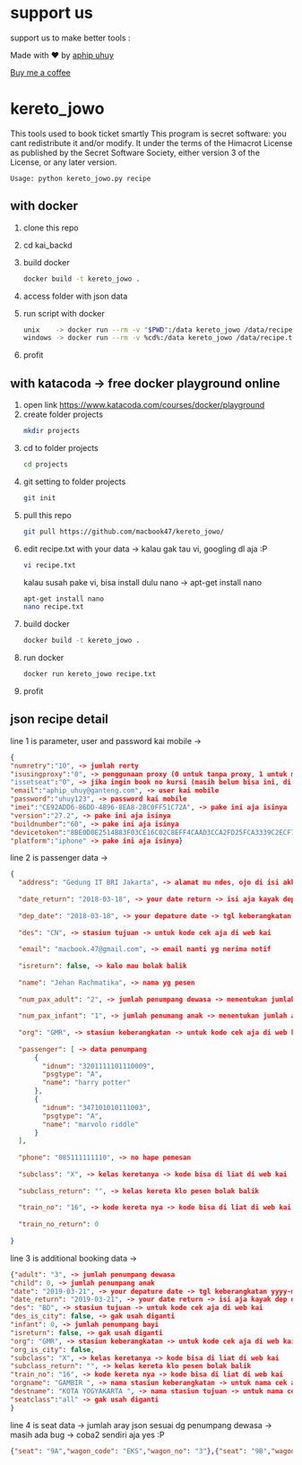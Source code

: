 # support us

support us to make better tools :

Made with ❤ by [aphip uhuy](https://www.linkedin.com/in/faizudin-al-hamawi-a1939349/)

[Buy me a coffee](https://www.buymeacoffee.com/macbook47)

# kereto_jowo
This tools used to book ticket smartly
This program is secret software: you cant redistribute it and/or modify. 
It under the terms of the Himacrot License as published by the Secret Software Society, 
either version 3 of the License, or any later version.


    Usage: python kereto_jowo.py recipe


## with docker

1. clone this repo
2. cd kai_backd
3. build docker
    ```bash
    docker build -t kereto_jowo .
    ```
    
4. access folder with json data
5. run script with docker
    ```bash
    unix    -> docker run --rm -v "$PWD":/data kereto_jowo /data/recipe.txt
    windows -> docker run --rm -v %cd%:/data kereto_jowo /data/recipe.txt
    ```

6. profit

## with katacoda -> free docker playground online

1. open link https://www.katacoda.com/courses/docker/playground
2. create folder projects
    ```bash
    mkdir projects
    ```
3. cd to folder projects
    ```bash
    cd projects
    ```
4. git setting to folder projects
    ```bash
    git init
    ```
5. pull this repo
    ```bash
    git pull https://github.com/macbook47/kereto_jowo/
    ```
6. edit recipe.txt with your data -> kalau gak tau vi, googling dl aja :P
    ```bash
    vi recipe.txt
    ```
    kalau susah pake vi, bisa install dulu nano -> apt-get install nano
    ```bash
    apt-get install nano
    nano recipe.txt
    ```
7. build docker
    ```bash
    docker build -t kereto_jowo .
    ```
8. run docker
    ```bash
    docker run kereto_jowo recipe.txt
    ```
9. profit


## json recipe detail

line 1 is parameter, user and password kai mobile -> 
```json
{
"numretry":"10", -> jumlah rerty
"isusingproxy":"0", -> penggunaan proxy (0 untuk tanpa proxy, 1 untuk menggunakan prox), proxy di set ke localhost:3028
"issetseat":"0", -> jika ingin book no kursi (masih belum bisa ini, di set 0 aja ya)
"email":"aphip_uhuy@ganteng.com", -> user kai mobile
"password":"uhuy123", -> password kai mobile
"imei":"CE92ADD6-86DD-4B96-8EA8-2BC0FF51C72A", -> pake ini aja isinya
"version":"27.2", -> pake ini aja isinya
"buildnumber":"60", -> pake ini aja isinya
"devicetoken":"8BE0D0E2514B83F03CE16C02C8EFF4CAAD3CCA2FD25FCA3339C2ECF7277F0660", -> pake ini aja isinya
"platform":"iphone" -> pake ini aja isinya}
```


line 2 is passenger data ->
```json
{
  "address": "Gedung IT BRI Jakarta", -> alamat mu ndes, ojo di isi akhirat yo
  
  "date_return": "2018-03-18", -> your date return -> isi aja kayak dep date
  
  "dep_date": "2018-03-18", -> your depature date -> tgl keberangkatan yyyy-mm-dd
  
  "des": "CN", -> stasiun tujuan -> untuk kode cek aja di web kai
  
  "email": "macbook.47@gmail.com", -> email nanti yg nerima notif
  
  "isreturn": false, -> kalo mau bolak balik
  
  "name": "Jehan Rachmatika", -> nama yg pesen
  
  "num_pax_adult": "2", -> jumlah penumpang dewasa -> menentukan jumlah array di penumpang dewasa
  
  "num_pax_infant": "1", -> jumlah penumang anak -> menentukan jumlah array di penumpang anak, klo 0 gak usah diisi json nya
  
  "org": "GMR", -> stasiun keberangkatan -> untuk kode cek aja di web kai
  
  "passenger": [ -> data penumpang
      {
        "idnum": "3201111101110009",
        "psgtype": "A",
        "name": "harry potter"
      },
      {
        "idnum": "347101010111003",
        "psgtype": "A",
        "name": "marvolo riddle"
      }
  ],
  
  "phone": "085111111110", -> no hape pemesan
  
  "subclass": "X", -> kelas keretanya -> kode bisa di liat di web kai
  
  "subclass_return": "", -> kelas kereta klo pesen bolak balik
  
  "train_no": "16", -> kode kereta nya -> kode bisa di liat di web kai
  
  "train_no_return": 0
  
}
```

line 3 is additional booking data ->

```json
{"adult": "3", -> jumlah penumpang dewasa
"child": 0, -> jumlah penumpang anak
"date": "2019-03-21", -> your depature date -> tgl keberangkatan yyyy-mm-dd
"date_return": "2019-03-21", -> your date return -> isi aja kayak dep date
"des": "BD", -> stasiun tujuan -> untuk kode cek aja di web kai
"des_is_city": false, -> gak usah diganti
"infant": 0, -> jumlah penumpang bayi
"isreturn": false, -> gak usah diganti
"org": "GMR", -> stasiun keberangkatan -> untuk kode cek aja di web kai
"org_is_city": false,
"subclass": "X", -> kelas keretanya -> kode bisa di liat di web kai
"subclass_return": "", -> kelas kereta klo pesen bolak balik
"train_no": "16", -> kode kereta nya -> kode bisa di liat di web kai
"orgname": "GAMBIR ", -> nama stasiun keberangkatan -> untuk nama cek aja di web kai
"destname": "KOTA YOGYAKARTA ", -> nama stasiun tujuan -> untuk nama cek aja di web kai
"seatclass":"all" -> gak usah diganti
}
```



line 4 is seat data -> jumlah aray json sesuai dg penumpang dewasa -> masih ada bug -> coba2 sendiri aja yes :P

```json
{"seat": "9A","wagon_code": "EKS","wagon_no": "3"},{"seat": "9B","wagon_code": "EKS","wagon_no": "3"}
```

